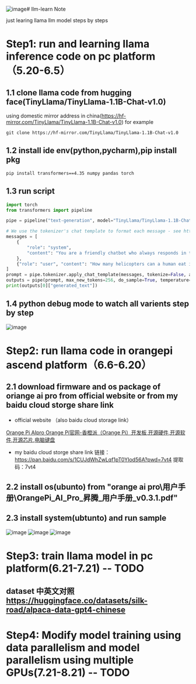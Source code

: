 ![image](https://github.com/wolffarmer/llm-learn/assets/15634187/4e1b744b-bb3e-4b75-910b-bb8ddaaf039f)# llm-learn Note

just learing llama llm model steps by steps

# Step1: run and learning llama inference code on pc platform（5.20-6.5）

## 1.1 clone llama code from hugging face(TinyLlama/TinyLlama-1.1B-Chat-v1.0)

using domestic mirror address in china(https://hf-mirror.com/TinyLlama/TinyLlama-1.1B-Chat-v1.0) for example

```shell
git clone https://hf-mirror.com/TinyLlama/TinyLlama-1.1B-Chat-v1.0
```

## 1.2 install ide env(python,pycharm),pip install pkg

```shell
pip install transformers==4.35 numpy pandas torch
```

## 1.3 run script

```python
import torch
from transformers import pipeline

pipe = pipeline("text-generation", model="TinyLlama/TinyLlama-1.1B-Chat-v1.0", torch_dtype=torch.bfloat16, device_map="auto")

# We use the tokenizer's chat template to format each message - see https://hf-mirror.com/docs/transformers/main/en/chat_templating
messages = [
    {
        "role": "system",
        "content": "You are a friendly chatbot who always responds in the style of a pirate",
    },
    {"role": "user", "content": "How many helicopters can a human eat in one sitting?"},
]
prompt = pipe.tokenizer.apply_chat_template(messages, tokenize=False, add_generation_prompt=True)
outputs = pipe(prompt, max_new_tokens=256, do_sample=True, temperature=0.7, top_k=50, top_p=0.95)
print(outputs[0]["generated_text"])
```

## 1.4 python debug mode to watch all varients step by step

![image](https://github.com/wolffarmer/llm-learn/assets/15634187/7a315de7-cb64-4e8c-ae2c-c12f404c205b)


# Step2: run llama code in orangepi ascend platform（6.6-6.20）

## 2.1 download firmware and os package of oriange ai pro from official website or from my baidu cloud storge share link

- official website （also baidu cloud storage link）

[Orange Pi AIpro Orange Pi官网-香橙派（Orange Pi）开发板,开源硬件,开源软件,开源芯片,电脑键盘](http://www.orangepi.cn/html/hardWare/computerAndMicrocontrollers/details/Orange-Pi-AIpro.html)

- my baidu cloud storge share link
链接：https://pan.baidu.com/s/1CUJdWhZwLqf1pT0YIod56A?pwd=7vt4 
提取码：7vt4
## 2.2 install os(ubunto) from "orange ai pro\用户手册\OrangePi_AI_Pro_昇腾_用户手册_v0.3.1.pdf" 

## 2.3 install system(ubtunto) and run sample 
![image](https://github.com/wolffarmer/llm-learn/assets/15634187/6be3b4b9-fdff-4ee8-a893-9a93d74cd78d)
![image](https://github.com/wolffarmer/llm-learn/assets/15634187/0ab488c7-9497-40bd-890e-cdf139aa99ca)
![image](https://github.com/wolffarmer/llm-learn/assets/15634187/0e34cebb-4e2c-4575-a252-afd9616d60d5)


# Step3: train llama model in pc platform(6.21-7.21) -- TODO
## dataset 中英文对照 https://huggingface.co/datasets/silk-road/alpaca-data-gpt4-chinese

# Step4: Modify model training using data parallelism and model parallelism using multiple GPUs(7.21-8.21) -- TODO
